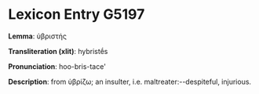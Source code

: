 # Lexicon Entry G5197

**Lemma**: ὑβριστής

**Transliteration (xlit)**: hybristḗs

**Pronunciation**: hoo-bris-tace'

**Description**:
from ὑβρίζω; an insulter, i.e. maltreater:--despiteful, injurious.
